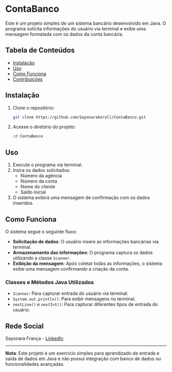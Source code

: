 # ContaBanco

Este é um projeto simples de um sistema bancário desenvolvido em Java. O programa solicita informações do usuário via terminal e exibe uma mensagem formatada com os dados da conta bancária.

## Tabela de Conteúdos
- [Instalação](#instalação)
- [Uso](#uso)
- [Como Funciona](#como-funciona)
- [Contribuições](#contribuições)

## Instalação

1. Clone o repositório:
    ```bash
    git clone https://github.com/Sayonarakeroll/ContaBanco.git
    ```

2. Acesse o diretório do projeto:
    ```bash
    cd ContaBanco
    ```

## Uso

1. Execute o programa via terminal.
2. Insira os dados solicitados:
   - Número da agência
   - Número da conta
   - Nome do cliente
   - Saldo inicial
3. O sistema exibirá uma mensagem de confirmação com os dados inseridos.

## Como Funciona

O sistema segue o seguinte fluxo:

- **Solicitação de dados**: O usuário insere as informações bancárias via terminal.
- **Armazenamento das informações**: O programa captura os dados utilizando a classe `Scanner`.
- **Exibição da mensagem**: Após coletar todas as informações, o sistema exibe uma mensagem confirmando a criação da conta.

### Classes e Métodos Java Utilizados

- `Scanner`: Para capturar entrada do usuário via terminal.
- `System.out.println()`: Para exibir mensagens no terminal.
- `nextLine()` e `nextInt()`: Para capturar diferentes tipos de entrada do usuário.

## Rede Social

Sayonara França - [LinkedIn](https://www.linkedin.com/in/sayonara-frança/)


---

**Nota**: Este projeto é um exercício simples para aprendizado de entrada e saída de dados em Java e não possui integração com banco de dados ou funcionalidades avançadas.
